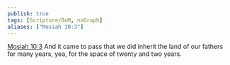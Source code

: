 ```yaml
---
publish: true
tags: [Scripture/BoM, noGraph]
aliases: ["Mosiah 10:3"]
---
```

[Mosiah 10:3](https://churchofjesuschrist.org/study/scriptures/bofm/mosiah/10?lang=eng&id=p3#p3) And it came to pass that we did inherit the land of our fathers for many years, yea, for the space of twenty and two years.
